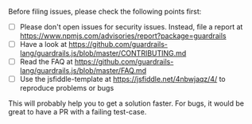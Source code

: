 Before filing issues, please check the following points first:

- [ ] Please don't open issues for security issues. Instead, file a report at https://www.npmjs.com/advisories/report?package=guardrails
- [ ] Have a look at https://github.com/guardrails-lang/guardrails.js/blob/master/CONTRIBUTING.md
- [ ] Read the FAQ at https://github.com/guardrails-lang/guardrails.js/blob/master/FAQ.md
- [ ] Use the jsfiddle-template at https://jsfiddle.net/4nbwjaqz/4/ to reproduce problems or bugs

This will probably help you to get a solution faster.
For bugs, it would be great to have a PR with a failing test-case.

